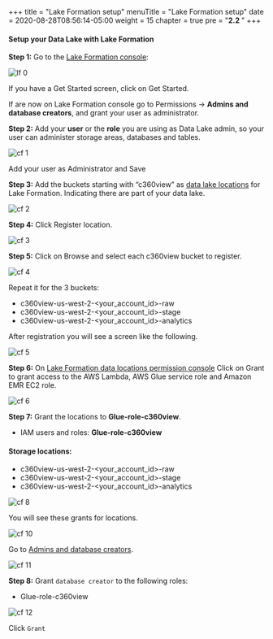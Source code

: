 +++
title = "Lake Formation setup"
menuTitle = "Lake Formation setup"
date = 2020-08-28T08:56:14-05:00
weight = 15
chapter = true
pre = "<b>2.2 </b>"
+++

#### Setup your Data Lake with Lake Formation


**Step 1:** Go to the [Lake Formation console](https://us-west-2.console.aws.amazon.com/lakeformation/home?region=us-west-2):

![lf 0](/images/lakeformation/pic-lf00.png)

If you have a Get Started screen, click on Get Started.

If are now on Lake Formation console go to Permissions -> **Admins and database creators**, and grant your user as administrator.


**Step 2:** Add your **user** or the **role** you are using as Data Lake admin, so your user can administer storage areas, databases and tables.

![cf 1](/images/lakeformation/pic-lf01.png)

Add your user as Administrator and Save


**Step 3:** Add the buckets starting with “c360view” as [data lake locations](https://us-west-2.console.aws.amazon.com/lakeformation/home?region=us-west-2#register-list) for Lake Formation. Indicating there are part of your data lake.

![cf 2](/images/lakeformation/pic-lf02.png)

**Step 4:** Click Register location.

![cf 3](/images/lakeformation/pic-lf03.png)


**Step 5:** Click on Browse and select each c360view bucket to register.

![cf 4](/images/lakeformation/pic-lf04.png)

Repeat it for the 3 buckets:

*	c360view-us-west-2-<your_account_id>-raw
*	c360view-us-west-2-<your_account_id>-stage
*	c360view-us-west-2-<your_account_id>-analytics

After registration you will see a screen like the following.

![cf 5](/images/lakeformation/pic-lf05.png)


**Step 6:** On [Lake Formation data locations permission console](https://us-west-2.console.aws.amazon.com/lakeformation/home?region=us-west-2#location-permissions) Click on Grant to grant access to the AWS Lambda, AWS Glue service role and Amazon EMR EC2 role.

![cf 6](/images/lakeformation/pic-lf06.png)


**Step 7:** Grant the locations to **Glue-role-c360view**.

*	IAM users and roles: **Glue-role-c360view**

#### Storage locations:
  *	c360view-us-west-2-<your_account_id>-raw
  *	c360view-us-west-2-<your_account_id>-stage
  *	c360view-us-west-2-<your_account_id>-analytics

![cf 8](/images/lakeformation/pic-lf08.png)


You will see these grants for locations.


![cf 10](/images/lakeformation/pic-lf10.png)


Go to [Admins and database creators](https://us-west-2.console.aws.amazon.com/lakeformation/home?region=us-west-2#catalog-settings).


![cf 11](/images/lakeformation/pic-lf11.png)

**Step 8:** Grant `database creator` to the following roles:

- Glue-role-c360view

![cf 12](/images/lakeformation/pic-lf12.png)

Click `Grant`
